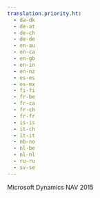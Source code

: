 ```yaml
---
translation.priority.ht:
  - da-dk
  - de-at
  - de-ch
  - de-de
  - en-au
  - en-ca
  - en-gb
  - en-in
  - en-nz
  - es-es
  - es-mx
  - fi-fi
  - fr-be
  - fr-ca
  - fr-ch
  - fr-fr
  - is-is
  - it-ch
  - it-it
  - nb-no
  - nl-be
  - nl-nl
  - ru-ru
  - sv-se
---
```

Microsoft Dynamics NAV 2015